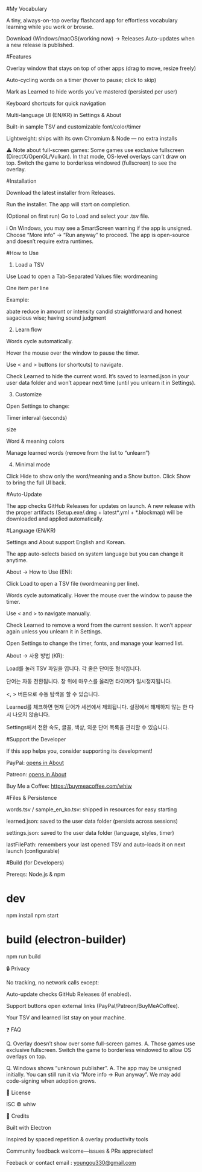 #My Vocabulary

A tiny, always-on-top overlay flashcard app for effortless vocabulary learning while you work or browse.

Download (Windows/macOS(working now) → Releases
Auto-updates when a new release is published.

#Features

Overlay window that stays on top of other apps (drag to move, resize freely)

Auto-cycling words on a timer (hover to pause; click to skip)

Mark as Learned to hide words you’ve mastered (persisted per user)

Keyboard shortcuts for quick navigation

Multi-language UI (EN/KR) in Settings & About

Built-in sample TSV and customizable font/color/timer

Lightweight: ships with its own Chromium & Node — no extra installs

⚠️ Note about full-screen games:
Some games use exclusive fullscreen (DirectX/OpenGL/Vulkan). In that mode, OS-level overlays can’t draw on top.
Switch the game to borderless windowed (fullscreen) to see the overlay.

#Installation

Download the latest installer from Releases.

Run the installer. The app will start on completion.

(Optional on first run) Go to Load and select your .tsv file.

ℹ️ On Windows, you may see a SmartScreen warning if the app is unsigned.
Choose “More info” → “Run anyway” to proceed. The app is open-source and doesn’t require extra runtimes.

#How to Use
1) Load a TSV

Use Load to open a Tab-Separated Values file: word<TAB>meaning

One item per line

Example:

abate	reduce in amount or intensity
candid	straightforward and honest
sagacious	wise; having sound judgment

2) Learn flow

Words cycle automatically.

Hover the mouse over the window to pause the timer.

Use < and > buttons (or shortcuts) to navigate.

Check Learned to hide the current word. It’s saved to learned.json in your user data folder and won’t appear next time (until you unlearn it in Settings).

3) Customize

Open Settings to change:

Timer interval (seconds)

size

Word & meaning colors

Manage learned words (remove from the list to “unlearn”)

4) Minimal mode

Click Hide to show only the word/meaning and a Show button.
Click Show to bring the full UI back.


#Auto-Update

The app checks GitHub Releases for updates on launch.
A new release with the proper artifacts (Setup.exe/.dmg + latest*.yml + *.blockmap) will be downloaded and applied automatically.

#Language (EN/KR)

Settings and About support English and Korean.

The app auto-selects based on system language but you can change it anytime.

About → How to Use (EN):

Click Load to open a TSV file (word<TAB>meaning per line).

Words cycle automatically. Hover the mouse over the window to pause the timer.

Use < and > to navigate manually.

Check Learned to remove a word from the current session. It won’t appear again unless you unlearn it in Settings.

Open Settings to change the timer, fonts, and manage your learned list.

About → 사용 방법 (KR):

Load를 눌러 TSV 파일을 엽니다. 각 줄은 단어<TAB>뜻 형식입니다.

단어는 자동 전환됩니다. 창 위에 마우스를 올리면 타이머가 일시정지됩니다.

<, > 버튼으로 수동 탐색을 할 수 있습니다.

Learned를 체크하면 현재 단어가 세션에서 제외됩니다. 설정에서 해제하지 않는 한 다시 나오지 않습니다.

Settings에서 전환 속도, 글꼴, 색상, 외운 단어 목록을 관리할 수 있습니다.

#Support the Developer

If this app helps you, consider supporting its development!

PayPal: [opens in About](https://paypal.me/whiw215)

Patreon: [opens in About](https://www.patreon.com/c/Whiw)

Buy Me a Coffee: https://buymeacoffee.com/whiw


#Files & Persistence

words.tsv / sample_en_ko.tsv: shipped in resources for easy starting

learned.json: saved to the user data folder (persists across sessions)

settings.json: saved to the user data folder (language, styles, timer)

lastFilePath: remembers your last opened TSV and auto-loads it on next launch (configurable)

#Build (for Developers)

Prereqs: Node.js & npm

# dev
npm install
npm start

# build (electron-builder)
npm run build

🔒 Privacy

No tracking, no network calls except:

Auto-update checks GitHub Releases (if enabled).

Support buttons open external links (PayPal/Patreon/BuyMeACoffee).

Your TSV and learned list stay on your machine.

❓ FAQ

Q. Overlay doesn’t show over some full-screen games.
A. Those games use exclusive fullscreen. Switch the game to borderless windowed to allow OS overlays on top.

Q. Windows shows “unknown publisher”.
A. The app may be unsigned initially. You can still run it via “More info → Run anyway”. We may add code-signing when adoption grows.

📄 License

ISC © whiw

🙌 Credits

Built with Electron

Inspired by spaced repetition & overlay productivity tools

Community feedback welcome—issues & PRs appreciated!

Feeback or contact email : youngou330@gmail.com
